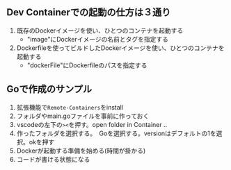 ## Dev Containerでの起動の仕方は３通り
1. 既存のDockerイメージを使い、ひとつのコンテナを起動する
    - "image"にDockerイメージの名前とタグを指定する
2. Dockerfileを使ってビルドしたDockerイメージを使い、ひとつのコンテナを起動する
    - "dockerFile"にDockerfileのパスを指定する
## Goで作成のサンプル
1. 拡張機能で`Remote-Containers`をinstall
2. フォルダやmain.goファイルを事前に作っておく
3. vscodeの左下の`><`を押す。open folder in Container ..
4. 作ったフォルダを選択する。　Goを選択する。versionはデフォルトの1を選択。okを押す
5. Dockerが起動する準備を始める(時間が掛かる)
6. コードが書ける状態になる
